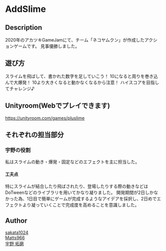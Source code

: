 # AddSlime

## Description
2020年のアカツキGameJamにて、チーム「ネコヤムクン」が作成したアクションゲームです。
見事優勝しました。
## 遊び方
スライムを飛ばして、書かれた数字を足していこう！
10になると周りを巻き込んで大爆発！
10より大きくなると動かなくなるから注意！
ハイスコアを目指してチャレンジ♪
## Unityroom(Webでプレイできます)
https://unityroom.com/games/pluslime

## それぞれの担当部分
### 宇野の役割
私はスライムの動き・爆発・固定などのエフェクトを主に担当した。
#### 工夫点
特にスライムが結合したり飛ばされたり、登場したりする際の動きなどはDoTweenなどのライブラリを用いてかなり凝りました。
開発期間が2日しかなかった為、1日目で簡単にゲームが完成するようなアイデアを採択し、2日めでエフェクトより凝っていくことで完成度を高めることを意識しました。

## Author
[sakata1024](https://github.com/sakata1024) <br>
[Matts966](https://github.com/Matts966) <br>
[宇野 拓磨](https://github.com/kuwaota)
